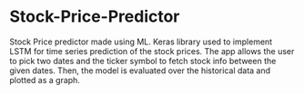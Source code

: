 # Stock-Price-Predictor
Stock Price predictor made using ML. Keras library used to implement LSTM for time series prediction of the stock prices. The app allows the user to pick two dates and the ticker symbol to fetch stock info between the given dates. Then, the model is evaluated over the historical data and plotted as a graph.  

